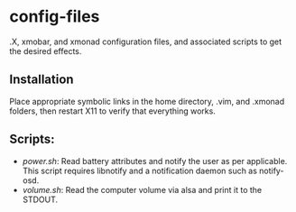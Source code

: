config-files
============

.X, xmobar, and xmonad configuration files, and associated scripts to get the desired effects.

Installation
-----
Place appropriate symbolic links in the home directory, .vim, and .xmonad folders,
then restart X11 to verify that everything works.

Scripts:
-----
 - *power.sh*: Read battery attributes and notify the user as per
   applicable. This script requires libnotify and a notification daemon such as notify-osd.
 - *volume.sh*: Read the computer volume via alsa and print it to the STDOUT.
